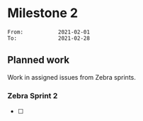 # Milestone 2

```
From:           2021-02-01
To:             2021-02-28
```

## Planned work

Work in assigned issues from Zebra sprints. 

### Zebra Sprint 2

- [ ] 
